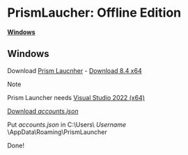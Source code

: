# PrismLaucher: Offline Edition

[**Windows**](https://github.com/TinyTosha/PrismLaucnher-OfflineEdition/tree/Base?tab=readme-ov-file#windows)




## Windows

  Download [Prism Laucnher](https://prismlauncher.org/) - [Download 8.4 x64](https://github.com/PrismLauncher/PrismLauncher/releases/download/8.4/PrismLauncher-Windows-MSVC-Setup-8.4.exe)

  > [!NOTE]
  > Prism Launcher needs [Visual Studio 2022 (x64)](https://aka.ms/vs/17/release/vc_redist.x64.exe)

  [Download *accounts.json*](https://github.com/TinyTosha/PrismLaucnher-OfflineEdition/releases/tag/Release)

  Put *accounts.json* in C:\Users\ *Username* \AppData\Roaming\PrismLauncher

  Done!
